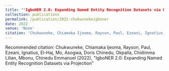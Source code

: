 ```yaml
---
title: ""IgboNER 2.0: Expanding Named Entity Recognition Datasets via Projection""
collection: publications
permalink: /publication/2022-chukwunekeigboner
date: 2022
venue: 'None'
citation: 'Chukwuneke, Chiamaka Ijeoma, Rayson, Paul, Ezeani, Ignatius, El-Haj, Mo, Asogwa, Doris Chinedu, Okpalla, Chidimma Lilian, Mbonu, Chinedu Emmanuel (2022), &quot;IgboNER 2.0: Expanding Named Entity Recognition Datasets via Projection&quot;'
---
```

Recommended citation: Chukwuneke, Chiamaka Ijeoma, Rayson, Paul, Ezeani, Ignatius, El-Haj, Mo, Asogwa, Doris Chinedu, Okpalla, Chidimma Lilian, Mbonu, Chinedu Emmanuel (2022), "IgboNER 2.0: Expanding Named Entity Recognition Datasets via Projection"